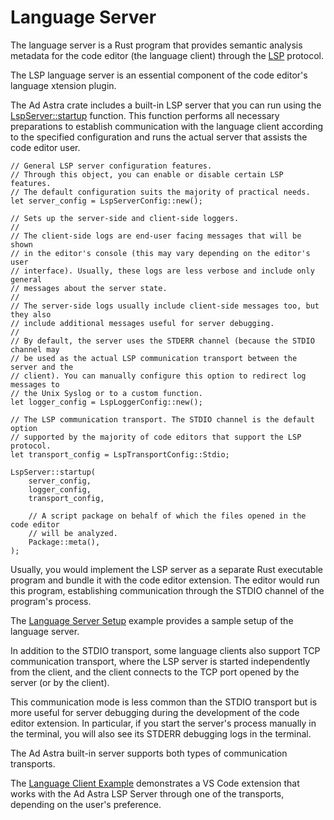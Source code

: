 <!------------------------------------------------------------------------------
  This file is part of "Ad Astra", an embeddable scripting programming
  language platform.

  This work is proprietary software with source-available code.

  To copy, use, distribute, or contribute to this work, you must agree to
  the terms of the General License Agreement:

  https://github.com/Eliah-Lakhin/ad-astra/blob/master/EULA.md

  The agreement grants a Basic Commercial License, allowing you to use
  this work in non-commercial and limited commercial products with a total
  gross revenue cap. To remove this commercial limit for one of your
  products, you must acquire a Full Commercial License.

  If you contribute to the source code, documentation, or related materials,
  you must grant me an exclusive license to these contributions.
  Contributions are governed by the "Contributions" section of the General
  License Agreement.

  Copying the work in parts is strictly forbidden, except as permitted
  under the General License Agreement.

  If you do not or cannot agree to the terms of this Agreement,
  do not use this work.

  This work is provided "as is", without any warranties, express or implied,
  except where such disclaimers are legally invalid.

  Copyright (c) 2024 Ilya Lakhin (Илья Александрович Лахин).
  All rights reserved.
------------------------------------------------------------------------------->

# Language Server

The language server is a Rust program that provides semantic analysis metadata
for the code editor (the language client) through the
[LSP](https://microsoft.github.io/language-server-protocol/) protocol.

The LSP language server is an essential component of the code editor's language 
xtension plugin.

The Ad Astra crate includes a built-in LSP server that you can run using the
[LspServer::startup](https://docs.rs/ad-astra/1.0.0/ad_astra/server/struct.LspServer.html#method.startup)
function. This function performs all necessary preparations to establish
communication with the language client according to the specified configuration
and runs the actual server that assists the code editor user.

```rust,ignore
// General LSP server configuration features.
// Through this object, you can enable or disable certain LSP features.
// The default configuration suits the majority of practical needs.
let server_config = LspServerConfig::new();

// Sets up the server-side and client-side loggers.
//
// The client-side logs are end-user facing messages that will be shown
// in the editor's console (this may vary depending on the editor's user
// interface). Usually, these logs are less verbose and include only general
// messages about the server state.
//
// The server-side logs usually include client-side messages too, but they also
// include additional messages useful for server debugging.
//
// By default, the server uses the STDERR channel (because the STDIO channel may
// be used as the actual LSP communication transport between the server and the
// client). You can manually configure this option to redirect log messages to
// the Unix Syslog or to a custom function.
let logger_config = LspLoggerConfig::new();

// The LSP communication transport. The STDIO channel is the default option
// supported by the majority of code editors that support the LSP protocol.
let transport_config = LspTransportConfig::Stdio;

LspServer::startup(
    server_config,
    logger_config,
    transport_config,
    
    // A script package on behalf of which the files opened in the code editor
    // will be analyzed.
    Package::meta(),
);
```

Usually, you would implement the LSP server as a separate Rust executable
program and bundle it with the code editor extension. The editor would run this
program, establishing communication through the STDIO channel of the program's
process.

The [Language Server Setup](https://github.com/Eliah-Lakhin/ad-astra/tree/master/work/examples/lsp-server)
example provides a sample setup of the language server.

In addition to the STDIO transport, some language clients also support TCP
communication transport, where the LSP server is started independently from the
client, and the client connects to the TCP port opened by the server (or by the
client).

This communication mode is less common than the STDIO transport but is more
useful for server debugging during the development of the code editor extension.
In particular, if you start the server's process manually in the terminal, you
will also see its STDERR debugging logs in the terminal.

The Ad Astra built-in server supports both types of communication transports.

The [Language Client Example](https://github.com/Eliah-Lakhin/ad-astra/tree/master/work/examples/lsp-client)
demonstrates a VS Code extension that works with the Ad Astra LSP Server
through one of the transports, depending on the user's preference.
